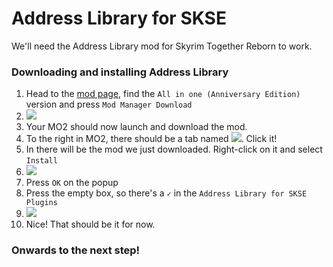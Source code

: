 # Address Library for SKSE

We'll need the Address Library mod for Skyrim Together Reborn to work.

### Downloading and installing Address Library

1. Head to the [mod page](https://www.nexusmods.com/skyrimspecialedition/mods/32444?tab=files), find the `All in one (Anniversary Edition)` version and press `Mod Manager Download`
2. ![](https://shx.is/5BiWbFFPM.png)
3. Your MO2 should now launch and download the mod.
4. To the right in MO2, there should be a tab named ![](https://shx.is/5BiX5nxYS.png). Click it!
5. In there will be the mod we just downloaded. Right-click on it and select `Install`
6. ![](https://shx.is/5BiXi9HK3.png)
7. Press `OK` on the popup
8. Press the empty box, so there's a `✓` in the `Address Library for SKSE Plugins`
9. ![](https://shx.is/5BiXwxDlU.gif)
10. Nice! That should be it for now.

### Onwards to the next step!
